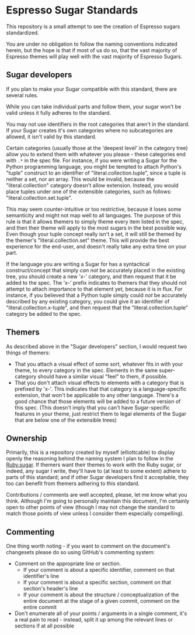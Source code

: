 Espresso Sugar Standards
========================
This repository is a small attempt to see the creation of Espresso sugars
standardized.

You are under no obligation to follow the naming conventions indicated herein,
but the hope is that if most of us do so, that the vast majority of Espresso
themes will play well with the vast majority of Espresso Sugars.

Sugar developers
----------------
If you plan to make your Sugar compatible with this standard, there are
several rules.

While you can take individual parts and follow them, your sugar won't be valid
unless it fully adheres to the standard.

You may not use identifiers in the root categories that aren't in the standard.
If your Sugar creates it's own categories where no subcategories are allowed,
it isn't valid by this standard.

Certain categories (usually those at the 'deepest level' in the category tree)
allow you to extend them with whatever you please - these categories end with
`.*` in the spec file. For instance, if you were writing a Sugar for the
Python programming language, you might be tempted to attach Python's "tuple"
construct to an identifier of "literal.collection.tuple", since a tuple is
neither a set, nor an array. This would be invalid, because the
"literal.collection" category doesn't allow extension. Instead, you would
place tuples under one of the extensible categories, such as follows:
"literal.collection.set.tuple".

This may seem counter-intuitive or too restrictive, because it loses some
semanticity and might not map well to all languages. The purpose of this rule
is that it allows themers to simply theme every item listed in the spec, and
then their theme will apply to the most sugars in the best possible way. Even
though your tuple concept really isn't a set, it will still be themed by the
themer's "literal.collection.set" theme. This will provide the best experience
for the end-user, and doesn't really take any extra time on your part.

If the language you are writing a Sugar for has a syntactical construct/concept
that simply *can not* be accurately placed in the existing tree, you should
create a new 'x-' category, and then request that it be added to the spec.
The 'x-' prefix indicates to themers that they should not attempt to attach
importance to that element yet, because it is in flux. For instance, if you
believed that a Python tuple simply could *not* be accurately described by any
existing category, you could give it an identifier of "literal.collection.x-tuple",
and then request that the "literal.collection.tuple" category be added to the
spec.

Themers
-------
As described above in the "Sugar developers" section, I would request two
things of themers:

- That you attach a visual effect of some sort, whatever fits in with your
  theme, to every category in the spec. Elements in the same super-category
  should have a similar visual "feel" to them, if possible.
- That you don't attach visual effects to elements with a category that is
  prefixed by 'x-'. This indicates that that category is a language-specific
  extension, that won't be applicable to any other language. There's a good
  chance that those elements will be added to a future version of this spec.
  (This doesn't imply that you can't have Sugar-specific features in your
  theme, just restrict them to legal elements of the Sugar that are below one
  of the extensible trees)

Ownership
---------
Primarily, this is a repository created by myself (elliottcable) to display
openly the reasoning behind the naming system I plan to follow in the
[Ruby.sugar](http://github.com/elliottcable/ruby.sugar/ "elliottcable's Ruby.sugar on GitHub").
If themers want their themes to work with the Ruby sugar, or indeed, any sugar
I write, they'll have to (at least to some extent) adhere to parts of this
standard; and if other Sugar developers find it acceptable, they too can
benefit from themers adhering to this standard.

Contributions / comments are well accepted, please, let me know what you think.
Although I'm going to personally maintain this document, I'm certainly open to
other points of view (though I may not change the standard to match those
points of view unless I consider them especially compelling).

Commenting
----------
One thing worth noting - if you want to comment on the document's changesets
please do so using GitHub's commenting system:

- Comment on the appropriate line or section.
  - If your comment is about a specific identifier, comment on that
    identifier's line
  - If your comment is about a specific section, comment on that section's
    header's line
  - If your comment is about the structure / conceptualization of the entire
    document at the stage of a given commit, comment on the entire commit
- Don't enumerate all of your points / arguments in a single comment, it's a
  real pain to read - instead, split it up among the relevant lines or
  sections if at all possible